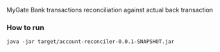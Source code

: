 MyGate Bank transactions reconciliation against actual back transaction

### How to run 

`java -jar target/account-reconciler-0.0.1-SNAPSHOT.jar`

